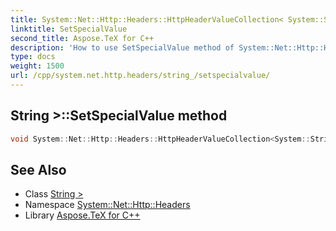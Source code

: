 ```yaml
---
title: System::Net::Http::Headers::HttpHeaderValueCollection< System::String >::SetSpecialValue method
linktitle: SetSpecialValue
second_title: Aspose.TeX for C++
description: 'How to use SetSpecialValue method of System::Net::Http::Headers::HttpHeaderValueCollection< System::String > class in C++.'
type: docs
weight: 1500
url: /cpp/system.net.http.headers/string_/setspecialvalue/
---
```

## String >::SetSpecialValue method




```cpp
void System::Net::Http::Headers::HttpHeaderValueCollection<System::String>::SetSpecialValue()
```

## See Also

* Class [String >](../)
* Namespace [System::Net::Http::Headers](../../)
* Library [Aspose.TeX for C++](../../../)
